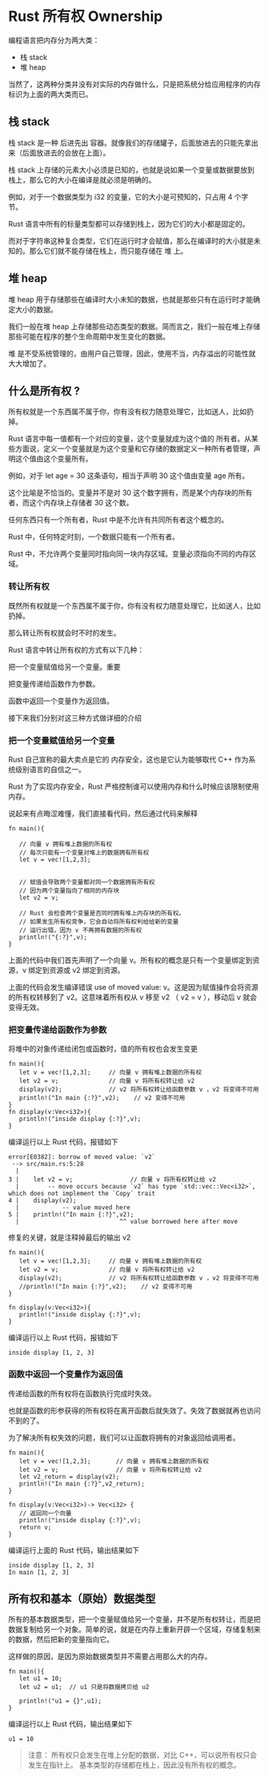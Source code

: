 # Rust 所有权 Ownership

编程语言把内存分为两大类：

- 栈 stack
- 堆 heap

当然了，这两种分类并没有对实际的内存做什么，只是把系统分给应用程序的内存标识为上面的两大类而已。

## 栈 stack

栈 stack 是一种 后进先出 容器。就像我们的存储罐子，后面放进去的只能先拿出来（后面放进去的会放在上面）。

栈 stack 上存储的元素大小必须是已知的，也就是说如果一个变量或数据要放到栈上，那么它的大小在编译是就必须是明确的。

例如，对于一个数据类型为 i32 的变量，它的大小是可预知的，只占用 4 个字节。

Rust 语言中所有的标量类型都可以存储到栈上，因为它们的大小都是固定的。

而对于字符串这种复合类型，它们在运行时才会赋值，那么在编译时的大小就是未知的。那么它们就不能存储在栈上，而只能存储在 堆 上。

## 堆 heap

堆 heap 用于存储那些在编译时大小未知的数据，也就是那些只有在运行时才能确定大小的数据。

我们一般在堆 heap 上存储那些动态类型的数据。简而言之，我们一般在堆上存储那些可能在程序的整个生命周期中发生变化的数据。

堆 是不受系统管理的，由用户自己管理，因此，使用不当，内存溢出的可能性就大大增加了。

## 什么是所有权 ?

所有权就是一个东西属不属于你，你有没有权力随意处理它，比如送人，比如扔掉。

Rust 语言中每一值都有一个对应的变量，这个变量就成为这个值的 所有者。从某些方面说，定义一个变量就是为这个变量和它存储的数据定义一种所有者管理，声明这个值由这个变量所有。

例如，对于 let age = 30 这条语句，相当于声明 30 这个值由变量 age 所有。

这个比喻是不恰当的。变量并不是对 30 这个数字拥有，而是某个内存块的所有者，而这个内存块上存储者 30 这个数。

任何东西只有一个所有者，Rust 中是不允许有共同所有者这个概念的。

Rust 中，任何特定时刻，一个数据只能有一个所有者。

Rust 中，不允许两个变量同时指向同一块内存区域。变量必须指向不同的内存区域。

### 转让所有权

既然所有权就是一个东西属不属于你，你有没有权力随意处理它，比如送人，比如扔掉。

那么转让所有权就会时不时的发生。

Rust 语言中转让所有权的方式有以下几种：

把一个变量赋值给另一个变量。重要

把变量传递给函数作为参数。

函数中返回一个变量作为返回值。

接下来我们分别对这三种方式做详细的介绍

### 把一个变量赋值给另一个变量

Rust 自己宣称的最大卖点是它的 内存安全，这也是它认为能够取代 C++ 作为系统级别语言的自信之一。

Rust 为了实现内存安全，Rust 严格控制谁可以使用内存和什么时候应该限制使用内存。

说起来有点晦涩难懂，我们直接看代码，然后通过代码来解释

```
fn main(){

   // 向量 v 拥有堆上数据的所有权
   // 每次只能有一个变量对堆上的数据拥有所有权
   let v = vec![1,2,3]; 


   // 赋值会导致两个变量都对同一个数据拥有所有权
   // 因为两个变量指向了相同的内存块
   let v2 = v; 

   // Rust 会检查两个变量是否同时拥有堆上内存块的所有权。
   // 如果发生所有权竞争，它会自动将所有权判给给新的变量
   // 运行出错，因为 v 不再拥有数据的所有权
   println!("{:?}",v);
}
```

上面的代码中我们首先声明了一个向量 v。所有权的概念是只有一个变量绑定到资源，v 绑定到资源或 v2 绑定到资源。

上面的代码会发生编译错误 use of moved value: v。这是因为赋值操作会将资源的所有权转移到了 v2。这意味着所有权从 v 移至 v2 （ v2 = v ），移动后 v 就会变得无效。

### 把变量传递给函数作为参数

将堆中的对象传递给闭包或函数时，值的所有权也会发生变更

```
fn main(){
   let v = vec![1,2,3];     // 向量 v 拥有堆上数据的所有权
   let v2 = v;              // 向量 v 将所有权转让给 v2
   display(v2);             // v2 将所有权转让给函数参数 v ，v2 将变得不可用
   println!("In main {:?}",v2);    // v2 变得不可用
}
fn display(v:Vec<i32>){
   println!("inside display {:?}",v);
}
```

编译运行以上 Rust 代码，报错如下

```
error[E0382]: borrow of moved value: `v2`
 --> src/main.rs:5:28
  |
3 |    let v2 = v;                // 向量 v 将所有权转让给 v2
  |        -- move occurs because `v2` has type `std::vec::Vec<i32>`, which does not implement the `Copy` trait
4 |    display(v2);    
  |            -- value moved here
5 |    println!("In main {:?}",v2);
  |                            ^^ value borrowed here after move

```

修复的关键，就是注释掉最后的输出 v2

```
fn main(){
   let v = vec![1,2,3];     // 向量 v 拥有堆上数据的所有权
   let v2 = v;              // 向量 v 将所有权转让给 v2
   display(v2);             // v2 将所有权转让给函数参数 v ，v2 将变得不可用
   //println!("In main {:?}",v2);    // v2 变得不可用
}

fn display(v:Vec<i32>){
   println!("inside display {:?}",v);
}
```

编译运行以上 Rust 代码，报错如下

```
inside display [1, 2, 3]
```

### 函数中返回一个变量作为返回值

传递给函数的所有权将在函数执行完成时失效。

也就是函数的形参获得的所有权将在离开函数后就失效了。失效了数据就再也访问不到的了。

为了解决所有权失效的问题，我们可以让函数将拥有的对象返回给调用者。

```
fn main(){
   let v = vec![1,2,3];       // 向量 v 拥有堆上数据的所有权
   let v2 = v;                // 向量 v 将所有权转让给 v2
   let v2_return = display(v2);    
   println!("In main {:?}",v2_return);
}

fn display(v:Vec<i32>)-> Vec<i32> { 
   // 返回同一个向量
   println!("inside display {:?}",v);
   return v;
}
```

编译运行上面的 Rust 代码，输出结果如下

```
inside display [1, 2, 3]
In main [1, 2, 3]
```

## 所有权和基本（原始）数据类型

所有的基本数据类型，把一个变量赋值给另一个变量，并不是所有权转让，而是把数据复制给另一个对象。简单的说，就是在内存上重新开辟一个区域，存储复制来的数据，然后把新的变量指向它。

这样做的原因，是因为原始数据类型并不需要占用那么大的内存。

```
fn main(){
   let u1 = 10;
   let u2 = u1;  // u1 只是将数据拷贝给 u2

   println!("u1 = {}",u1);
}
```

编译运行以上 Rust 代码，输出结果如下
```
u1 = 10
```
> 注意：
所有权只会发生在堆上分配的数据，对比 C++，可以说所有权只会发生在指针上。
基本类型的存储都在栈上，因此没有所有权的概念。
